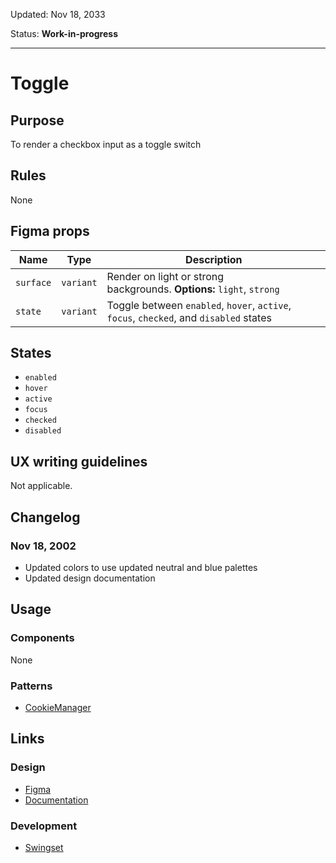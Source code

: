 Updated: Nov 18, 2033

Status: **Work-in-progress**


---

# Toggle

## Purpose

To render a checkbox input as a toggle switch

## Rules

None

## Figma props

| Name | Type | Description |
|----|----|----|
| `surface` | `variant` | Render on light or strong backgrounds. **Options:** `light`, `strong` |
| `state` | `variant` | Toggle between `enabled`, `hover`, `active`, `focus`, `checked`, and `disabled` states |

## States

* `enabled`
* `hover`
* `active`
* `focus`
* `checked`
* `disabled`

## UX writing guidelines

Not applicable.

## Changelog

### Nov 18, 2002

* Updated colors to use updated neutral and blue palettes
* Updated design documentation

## Usage

### Components

None

### Patterns

* [CookieManager](https://hashicorp-wpl-documentation.vercel.app/patterns/cookie-manager)

## Links

### Design

* [Figma](https://www.figma.com/file/7cYgDM618stjYUHDqAfRec/Components?node-id=714%3A1025)
* [Documentation](/components/form-elements/toggle)

### Development

* [Swingset](https://react-components.vercel.app/components/toggle)


